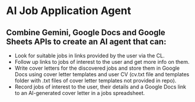 # AI Job Application Agent
## Combine Gemini, Google Docs and Google Sheets APIs to create an AI agent that can:
- Look for suitable jobs in links provided by the user via the CL.
- Follow up links to jobs of interest to the user and get more info on them.
- Write cover letters for the discovered jobs and store them in Google Docs using cover letter templates and user CV (cv.txt file and templates folder with .txt files of cover letter templates not provided in repo).
- Record jobs of interest to the user, their details and a Google Docs link to an AI-generated cover letter in a jobs spreadsheet.